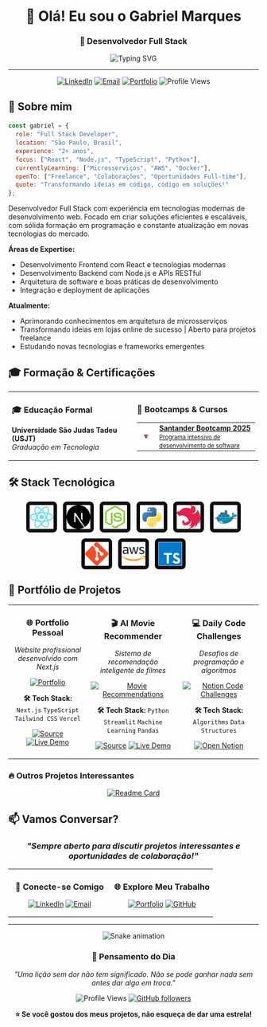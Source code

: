 <div align="center">
  
# 👋 Olá! Eu sou o Gabriel Marques
### 🚀 Desenvolvedor Full Stack

<img src="https://readme-typing-svg.herokuapp.com?font=Fira+Code&weight=500&size=22&pause=1000&color=36BCF7&center=true&vCenter=true&width=600&lines=Desenvolvedor+Full+Stack;Especialista+em+React+%26+Node.js;Criando+soluções+inovadoras;Sempre+aprendendo+novas+tecnologias" alt="Typing SVG" />

</div>

---

<div align="center">
  
[![LinkedIn](https://img.shields.io/badge/LinkedIn-Connect-0077B5?style=for-the-badge&logo=linkedin)](https://www.linkedin.com/in/gabrielgamarques/)
[![Email](https://img.shields.io/badge/Email-Contact-EA4335?style=for-the-badge&logo=gmail&logoColor=white)](mailto:gabrielgamarques1@gmail.com)
[![Portfolio](https://img.shields.io/badge/Portfolio-Visit-000000?style=for-the-badge)](https://gamarques.vercel.app)
![Profile Views](https://komarev.com/ghpvc/?username=gamarques&color=36BCF7&style=for-the-badge)

</div>

## 🎯 Sobre mim

```javascript
const gabriel = {
  role: "Full Stack Developer",
  location: "São Paulo, Brasil",
  experience: "2+ anos",
  focus: ["React", "Node.js", "TypeScript", "Python"],
  currentlyLearning: ["Microsserviços", "AWS", "Docker"],
  openTo: ["Freelance", "Colaborações", "Oportunidades Full-time"],
  quote: "Transformando ideias em código, código em soluções!"
};
```

Desenvolvedor Full Stack com experiência em tecnologias modernas de desenvolvimento web. Focado em criar soluções eficientes e escaláveis, com sólida formação em programação e constante atualização em novas tecnologias do mercado.

**Áreas de Expertise:**
- Desenvolvimento Frontend com React e tecnologias modernas
- Desenvolvimento Backend com Node.js e APIs RESTful
- Arquitetura de software e boas práticas de desenvolvimento
- Integração e deployment de aplicações

**Atualmente:**
- Aprimorando conhecimentos em arquitetura de microsserviços
- Transformando ideias em lojas online de sucesso | Aberto para projetos freelance
- Estudando novas tecnologias e frameworks emergentes

## 🎓 Formação & Certificações

<div align="center">

<table>
<tr>
<td width="50%" valign="top">

### 🎓 Educação Formal
**Universidade São Judas Tadeu (USJT)**  
*Graduação em Tecnologia*


</td>
<td width="50%" valign="top">

### 🚀 Bootcamps & Cursos
<div align="left">
  <a href="https://www.dio.me/certificate/PFAAJDPP/share" title="Santander Bootcamp">
    <table>
      <tr>
        <td><img src="./stack-icons/bootcamp-santander.png" alt="Bootcamp Santander" width="48" /></td>
        <td style="padding-left:8px;"><strong>Santander Bootcamp 2025</strong><br/><small>Programa intensivo de desenvolvimento de software</small></td>
      </tr>
    </table>
  </a>
</div>

</td>
</tr>
</table>

</div>

## 🛠️ Stack Tecnológica
<div align="center">
  <div style="display:flex; flex-wrap:wrap; justify-content:center; gap:12px; align-items:center; max-width:820px; margin:0 auto;">
    <img src="./stack-icons/React.png" alt="React" width="48" height="48" style="padding:6px; background:#0b0b0b; border-radius:8px; border:1px solid rgba(255,255,255,0.06); transition:transform .12s ease;" />
    <img src="./stack-icons/Next.js.png" alt="Next.js" width="48" height="48" style="padding:6px; background:#0b0b0b; border-radius:8px; border:1px solid rgba(255,255,255,0.06); transition:transform .12s ease;" />
    <img src="./stack-icons/Node.js.png" alt="Node.js" width="48" height="48" style="padding:6px; background:#0b0b0b; border-radius:8px; border:1px solid rgba(255,255,255,0.06); transition:transform .12s ease;" />
    <img src="./stack-icons/Python.png" alt="Python" width="48" height="48" style="padding:6px; background:#0b0b0b; border-radius:8px; border:1px solid rgba(255,255,255,0.06); transition:transform .12s ease;" />
    <img src="./stack-icons/Nest.js (1).png" alt="Nest.js" width="48" height="48" style="padding:6px; background:#0b0b0b; border-radius:8px; border:1px solid rgba(255,255,255,0.06); transition:transform .12s ease;" />
    <img src="./stack-icons/Docker.png" alt="Docker" width="48" height="48" style="padding:6px; background:#0b0b0b; border-radius:8px; border:1px solid rgba(255,255,255,0.06); transition:transform .12s ease;" />
    <img src="./stack-icons/Git.png" alt="Git" width="48" height="48" style="padding:6px; background:#0b0b0b; border-radius:8px; border:1px solid rgba(255,255,255,0.06); transition:transform .12s ease;" />
    <img src="./stack-icons/AWS (1).png" alt="AWS" width="48" height="48" style="padding:6px; background:#0b0b0b; border-radius:8px; border:1px solid rgba(255,255,255,0.06); transition:transform .12s ease;" />
    <img src="./stack-icons/TypeScript.png" alt="TypeScript" width="48" height="48" style="padding:6px; background:#0b0b0b; border-radius:8px; border:1px solid rgba(255,255,255,0.06); transition:transform .12s ease;" />
  </div>
</div>


## 🚀 Portfólio de Projetos
<div align="center">

<table>
<tr>
<td width="320" valign="top" align="center">

### 🌐 Portfolio Pessoal
*Website profissional desenvolvido com Next.js*

[![Portfolio](https://img.shields.io/badge/Portfolio-gamarques.vercel.app-000000?style=for-the-badge)](https://gamarques.vercel.app)

**🛠️ Tech Stack:**
`Next.js` `TypeScript` `Tailwind CSS` `Vercel`

[![Source](https://img.shields.io/badge/Source-GitHub-24292F?style=for-the-badge&logo=github&logoColor=white)](https://github.com/Gamarques/portfolio-web)
[![Live Demo](https://img.shields.io/badge/Live-Demo-00C7B7?style=for-the-badge&logo=vercel&logoColor=white)](https://gamarques.vercel.app)

</td>
<td width="320" valign="top" align="center">

### 🎬 AI Movie Recommender
*Sistema de recomendação inteligente de filmes*

[![Movie Recommendations](https://img.shields.io/badge/Movie%20Recommendations-AI-1F6FEB?style=for-the-badge)](https://movie-recommendations-ai.streamlit.app/)

**🛠️ Tech Stack:**
`Python` `Streamlit` `Machine Learning` `Pandas`

[![Source](https://img.shields.io/badge/Source-GitHub-24292F?style=for-the-badge&logo=github&logoColor=white)](https://github.com/Gamarques/movie_recommendation_ai)
[![Live Demo](https://img.shields.io/badge/Live-Demo-FF4B4B?style=for-the-badge&logo=streamlit&logoColor=white)](https://movie-recommendations-ai.streamlit.app/)

</td>
<td width="320" valign="top" align="center">

### 💻 Daily Code Challenges
*Desafios de programação e algoritmos*

[![Notion Code Challenges](https://img.shields.io/badge/Notion-Code%20Challenges-000000?style=for-the-badge&logo=notion&logoColor=white)](https://mahogany-club-253.notion.site/Code-challenges-2717bc86d3ff8174972bc9385bd618f2)

**🛠️ Tech Stack:**
`Algorithms` `Data Structures`

[![Open Notion](https://img.shields.io/badge/Open-Notion-000000?style=for-the-badge&logo=notion&logoColor=white)](https://mahogany-club-253.notion.site/Code-challenges-2717bc86d3ff8174972bc9385bd618f2)

</td>
</tr>
</table>

</div>

### 🔥 Outros Projetos Interessantes

<div align="center">
  
[![Readme Card](https://github-readme-stats.vercel.app/api/pin/?username=gamarques&repo=dio-js-yugioh-challenge&theme=tokyonight)](https://github.com/Gamarques/dio-js-yugioh-challenge)

</div>

## 📫 Vamos Conversar?

<div align="center">

### *"Sempre aberto para discutir projetos interessantes e oportunidades de colaboração!"*

<table>
<tr>
<td align="center" width="50%">

### 🤝 Conecte-se Comigo
[![LinkedIn](https://img.shields.io/badge/LinkedIn-Conectar-0077B5?style=for-the-badge&logo=linkedin&logoColor=white)](https://www.linkedin.com/in/gabrielgamarques/)
[![Email](https://img.shields.io/badge/Email-Contato-EA4335?style=for-the-badge&logo=gmail&logoColor=white)](mailto:gabrielgamarques1@gmail.com)

</td>
<td align="center" width="50%">

### 🌐 Explore Meu Trabalho
[![Portfolio](https://img.shields.io/badge/Portfolio-Visitar-000000?style=for-the-badge&logo=About.me&logoColor=white)](https://gamarques.vercel.app)
[![GitHub](https://img.shields.io/badge/GitHub-Seguir-24292F?style=for-the-badge&logo=github&logoColor=white)](https://github.com/Gamarques)

</td>
</tr>
</table>

</div>

---

<div align="center">

<img src="https://github.com/Gamarques/Gamarques/blob/output/github-contribution-grid-snake.svg" alt="Snake animation" />

### 💭 Pensamento do Dia
*"Uma lição sem dor não tem significado. Não se pode ganhar nada sem antes dar algo em troca."*

![Profile Views](https://komarev.com/ghpvc/?username=gamarques&color=36BCF7&style=for-the-badge&label=Visitantes)
[![GitHub followers](https://img.shields.io/github/followers/gamarques?style=for-the-badge&color=blue&labelColor=000000)](https://github.com/Gamarques)

**⭐ Se você gostou dos meus projetos, não esqueça de dar uma estrela!**

</div>
